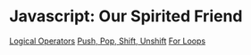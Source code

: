 <!-- TITLE: Javascript -->
<!-- SUBTITLE: Good Tips about Javascript! -->

# Javascript: Our Spirited Friend
[Logical Operators](javascript/logical-operators)
[Push, Pop, Shift, Unshift](javascript/push-pop-shift-unshift)
[For Loops](javascript/for-loops)
